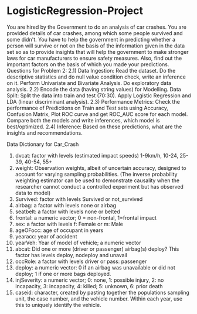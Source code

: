 # LogisticRegression-Project

You are hired by the Government to do an analysis of car crashes. You are provided details of car crashes, among which some people survived and some didn't. You have to help the government in predicting whether a person will survive or not on the basis of the information given in the data set so as to provide insights that will help the government to make stronger laws for car manufacturers to ensure safety measures. Also, find out the important factors on the basis of which you made your predictions.
Questions for Problem 2:
2.1) Data Ingestion: Read the dataset. Do the descriptive statistics and do null value condition
check, write an inference on it. Perform Univariate and Bivariate Analysis. Do exploratory data
analysis.
2.2) Encode the data (having string values) for Modelling. Data Split: Split the data into train and
test (70:30). Apply Logistic Regression and LDA (linear discriminant analysis).
2.3) Performance Metrics: Check the performance of Predictions on Train and Test sets using
Accuracy, Confusion Matrix, Plot ROC curve and get ROC_AUC score for each model. Compare
both the models and write inferences, which model is best/optimized.
2.4) Inference: Based on these predictions, what are the insights and recommendations.


Data Dictionary for Car_Crash
1. dvcat: factor with levels (estimated impact speeds) 1-9km/h, 10-24, 25-39, 40-54, 55+
2. weight: Observation weights, albeit of uncertain accuracy, designed to account for varying
sampling probabilities. (The inverse probability weighting estimator can be used to demonstrate
causality when the researcher cannot conduct a controlled experiment but has observed data to
model)
3. Survived: factor with levels Survived or not_survived
4. airbag: a factor with levels none or airbag
5. seatbelt: a factor with levels none or belted
6. frontal: a numeric vector; 0 = non-frontal, 1=frontal impact
7. sex: a factor with levels f: Female or m: Male
8. ageOFocc: age of occupant in years
9. yearacc: year of accident
10. yearVeh: Year of model of vehicle; a numeric vector
11. abcat: Did one or more (driver or passenger) airbag(s) deploy? This factor has levels deploy,
nodeploy and unavail
12. occRole: a factor with levels driver or pass: passenger
13. deploy: a numeric vector: 0 if an airbag was unavailable or did not deploy; 1 if one or more bags
deployed.
14. injSeverity: a numeric vector; 0: none, 1: possible injury, 2: no incapacity, 3: incapacity, 4: killed;
5: unknown, 6: prior death
15. caseid: character, created by pasting together the populations sampling unit, the case number,
and the vehicle number. Within each year, use this to uniquely identify the vehicle.
